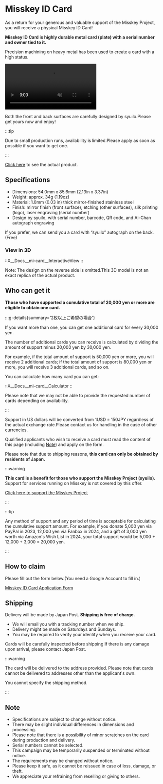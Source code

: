 # Misskey ID Card

As a return for your generous and valuable support of the Misskey Project, you will receive a physical Misskey ID Card!

**Misskey ID Card is highly durable metal card (plate) with a serial number and owner tied to it.**

Precision machining on heavy metal has been used to create a card with a high status.

<video src="/video/mi-id-card-teaser.mp4" muted autoplay loop></video>

Both the front and back surfaces are carefully designed by syuilo.Please get yours now and enjoy!

:::tip

Due to small production runs, availability is limited.Please apply as soon as possible if you want to get one.

:::

[Click here](https://www.youtube.com/shorts/AdzzwxEa-WE) to see the actual product.

## Specifications

- Dimensions: 54.0mm x 85.6mm (2.13in x 3.37in)
- Weight: approx. 34g (1.19oz)
- Material: 1.0mm (0.03 in) thick mirror-finished stainless steel
- Finish: mirror finish (front surface), etching (other surfaces), silk printing (logo), laser engraving (serial number)
- Design by syuilo, with serial number, barcode, QR code, and Ai-Chan autograph engraving

If you prefer, we can send you a card with “syuilo” autograph on the back.(Free)

### View in 3D

::X__Docs__mi-card__InteractiveView
::

Note: The design on the reverse side is omitted.This 3D model is not an exact replica of the actual product.

## Who can get it

**Those who have supported a cumulative total of 20,000 yen or more are eligible to obtain one card.**

:::g-details{summary='2枚以上ご希望の場合'}

If you want more than one, you can get one additional card for every 30,000 yen.

The number of additional cards you can receive is calculated by dividing the amount of support minus 20,000 yen by 30,000 yen.

For example, if the total amount of support is 50,000 yen or more, you will receive 2 additional cards; if the total amount of support is 80,000 yen or more, you will receive 3 additional cards, and so on.

You can calculate how many card you can get:

::X__Docs__mi-card__Calculator
::

Please note that we may not be able to provide the requested number of cards depending on availability.

:::

Support in US dollars will be converted from 1USD = 150JPY regardless of the actual exchange rate.Please contact us for handling in the case of other currencies.

Qualified applicants who wish to receive a card must read the content of this page (including [Note](#note)) and apply on the form.

Please note that due to shipping reasons, **this card can only be obtained by residents of Japan.**

:::warning

**This card is a benefit for those who support the Misskey Project (syuilo).**
Support for services running on Misskey is not covered by this offer.

[Click here to support the Misskey Project](/docs/donate/)

:::

:::tip

Any method of support and any period of time is acceptable for calculating the cumulative support amount.
For example, if you donate 5,000 yen via PayPal in 2023, 12,000 yen via Fanbox in 2024, and a gift of 3,000 yen worth via Amazon's Wish List in 2024, your total support would be 5,000 + 12,000 + 3,000 = 20,000 yen.

:::

## How to claim

Please fill out the form below.(You need a Google Account to fill in.)

[Misskey ID Card Application Form](https://forms.gle/3EcRw21nUcGqGVk68)

## Shipping

Delivery will be made by Japan Post. **Shipping is free of charge.**

- We will email you with a tracking number when we ship.
- Delivery might be made on Saturdays and Sundays.
- You may be required to verify your identity when you receive your card.

Cards will be carefully inspected before shipping.If there is any damage upon arrival, please contact Japan Post.

:::warning

The card will be delivered to the address provided.
Please note that cards cannot be delivered to addresses other than the applicant's own.

You cannot specify the shipping method.

:::

## Note

- Specifications are subject to change without notice.
- There may be slight individual differences in dimensions and processing.
- Please note that there is a possibility of minor scratches on the card during production and delivery.
- Serial numbers cannot be selected.
- This campaign may be temporarily suspended or terminated without notice.
- The requirements may be changed without notice.
- Please keep it safe, as it cannot be reissued in case of loss, damage, or theft.
- We appreciate your refraining from reselling or giving to others.
